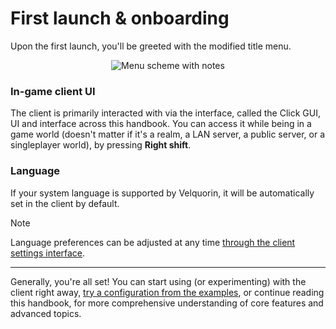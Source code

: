 # First launch & onboarding
Upon the first launch, you'll be greeted with the modified title menu.

<p align="center">
    <img align="center" alt="Menu scheme with notes" src="/ui-tips/title.png">
</p>

### In-game client UI
The client is primarily interacted with via the interface, called the Click GUI, UI and interface across this handbook.
You can access it while being in a game world (doesn't matter if it's a realm, a LAN server, a public server, or a singleplayer world), by pressing **Right shift**.

### Language
If your system language is supported by Velquorin, it will be automatically set in the client by default.

> [!NOTE]
> Language preferences can be adjusted at any time [through the client settings interface](/basics/ui-navigation#miscellaneous).

---
Generally, you're all set! You can start using (or experimenting) with the client right away, [try a configuration from the examples](https://github.com/clemenside/velquorin-examples),
or continue reading this handbook, for more comprehensive understanding of core features and advanced topics.
